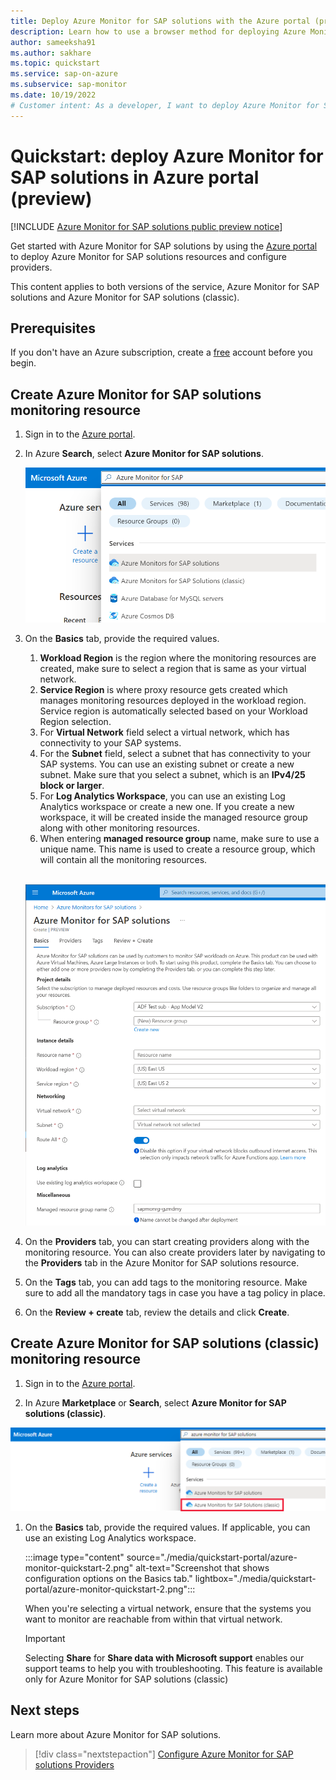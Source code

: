 ```yaml
---
title: Deploy Azure Monitor for SAP solutions with the Azure portal (preview)
description: Learn how to use a browser method for deploying Azure Monitor for SAP solutions.
author: sameeksha91
ms.author: sakhare
ms.topic: quickstart
ms.service: sap-on-azure
ms.subservice: sap-monitor
ms.date: 10/19/2022
# Customer intent: As a developer, I want to deploy Azure Monitor for SAP solutions in the Azure portal so that I can configure providers.
---
```


# Quickstart: deploy Azure Monitor for SAP solutions in Azure portal (preview)

[!INCLUDE [Azure Monitor for SAP solutions public preview notice](./includes/preview-azure-monitor.md)]

Get started with Azure Monitor for SAP solutions by using the [Azure portal](https://azure.microsoft.com/features/azure-portal) to deploy Azure Monitor for SAP solutions resources and configure providers.

This content applies to both versions of the service, Azure Monitor for SAP solutions and Azure Monitor for SAP solutions (classic).

## Prerequisites

If you don't have an Azure subscription, create a [free](https://azure.microsoft.com/free/) account before you begin.

## Create Azure Monitor for SAP solutions monitoring resource

1. Sign in to the [Azure portal](https://portal.azure.com).

2. In Azure **Search**, select **Azure Monitor for SAP solutions**.

    ![Diagram that shows Azure Monitor for SAP solutions Quick Start.](./media/quickstart-portal/azure-monitor-quickstart-1-new.png)


3. On the **Basics** tab, provide the required values.
   1. **Workload Region** is the region where the monitoring resources are created, make sure to select a region that is same as your virtual network.
   2. **Service Region** is where proxy resource gets created which manages monitoring resources deployed in the workload region. Service region is automatically selected based on your Workload Region selection.
   3. For **Virtual Network** field select a virtual network, which has connectivity to your SAP systems.
   4. For the **Subnet** field, select a subnet that has connectivity to your SAP systems. You can use an existing subnet or create a new subnet. Make sure that you select a subnet, which is an **IPv4/25 block or larger**.
   5. For **Log Analytics Workspace**, you can use an existing Log Analytics workspace or create a new one. If you create a new workspace, it will be created inside the managed resource group along with other monitoring resources.
   6. When entering **managed resource group** name, make sure to use a unique name. This name is used to create a resource group, which will contain all the monitoring resources.

   <br/>

    ![Diagram that shows Azure Monitor for SAP solutions Quick Start 2.](./media/quickstart-portal/azure-monitor-quickstart-2-new.png)

4. On the **Providers** tab, you can start creating providers along with the monitoring resource. You can also create providers later by navigating to the **Providers** tab in the Azure Monitor for SAP solutions resource.
5. On the **Tags** tab, you can add tags to the monitoring resource. Make sure to add all the mandatory tags in case you have a tag policy in place.
6. On the **Review + create** tab, review the details and click **Create**.


## Create Azure Monitor for SAP solutions (classic) monitoring resource

1. Sign in to the [Azure portal](https://portal.azure.com).

2. In Azure **Marketplace** or **Search**, select **Azure Monitor for SAP solutions (classic)**.

  ![Diagram shows Azure Monitor for SAP solutions classic quick start page.](./media/quickstart-portal/azure-monitor-quickstart-classic.png)


1. On the **Basics** tab, provide the required values. If applicable, you can use an existing Log Analytics workspace.

   :::image type="content" source="./media/quickstart-portal/azure-monitor-quickstart-2.png" alt-text="Screenshot that shows configuration options on the Basics tab." lightbox="./media/quickstart-portal/azure-monitor-quickstart-2.png":::

   When you're selecting a virtual network, ensure that the systems you want to monitor are reachable from within that virtual network.

   > [!IMPORTANT]
   > Selecting **Share** for **Share data with Microsoft support** enables our support teams to help you with troubleshooting. This feature is available only for Azure Monitor for SAP solutions (classic)


## Next steps

Learn more about Azure Monitor for SAP solutions.

> [!div class="nextstepaction"]
> [Configure Azure Monitor for SAP solutions Providers](provider-netweaver.md)
